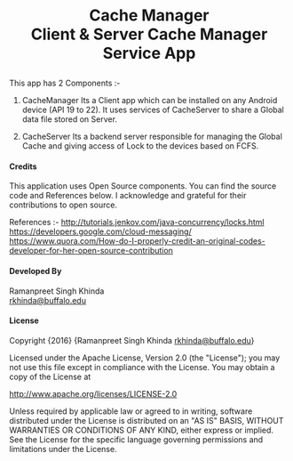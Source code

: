 # <p align="center">Cache Manager<br/>Client & Server Cache Manager Service App</p>

This app has 2 Components :-
1. CacheManager
Its a Client app which can be installed on any Android device (API 19 to 22). It uses services of CacheServer to share a Global data file stored on Server.

2. CacheServer
Its a backend server responsible for managing the Global Cache and giving access of Lock to the devices based on FCFS.


#### Credits
This application uses Open Source components. You can find the source code and References below. I acknowledge and grateful for their contributions to open source.

References :-
http://tutorials.jenkov.com/java-concurrency/locks.html<br />
https://developers.google.com/cloud-messaging/<br />
https://www.quora.com/How-do-I-properly-credit-an-original-codes-developer-for-her-open-source-contribution<br />


#### Developed By
Ramanpreet Singh Khinda<br />
rkhinda@buffalo.edu


#### License
Copyright {2016} {Ramanpreet Singh Khinda rkhinda@buffalo.edu}

Licensed under the Apache License, Version 2.0 (the "License");
you may not use this file except in compliance with the License.
You may obtain a copy of the License at

http://www.apache.org/licenses/LICENSE-2.0

Unless required by applicable law or agreed to in writing, software
distributed under the License is distributed on an "AS IS" BASIS,
WITHOUT WARRANTIES OR CONDITIONS OF ANY KIND, either express or implied.
See the License for the specific language governing permissions and
limitations under the License.
